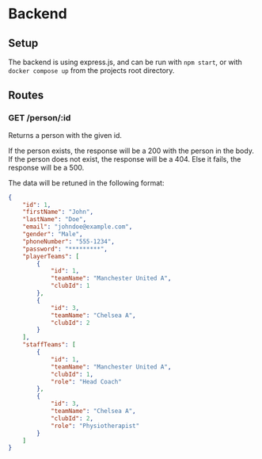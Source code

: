 # Backend

## Setup

The backend is using express.js, and can be run with `npm start`, or with `docker compose up` from the projects root directory.


## Routes

### GET /person/:id

Returns a person with the given id.

If the person exists, the response will be a 200 with the person in the body. If the person does not exist, the response will be a 404. Else it fails, the response will be a 500.

The data will be retuned in the following format:

```json
{
    "id": 1,
    "firstName": "John",
    "lastName": "Doe",
    "email": "johndoe@example.com",
    "gender": "Male",
    "phoneNumber": "555-1234",
    "password": "*********",
    "playerTeams": [
        {
            "id": 1,
            "teamName": "Manchester United A",
            "clubId": 1
        },
        {
            "id": 3,
            "teamName": "Chelsea A",
            "clubId": 2
        }
    ],
    "staffTeams": [
        {
            "id": 1,
            "teamName": "Manchester United A",
            "clubId": 1,
            "role": "Head Coach"
        },
        {
            "id": 3,
            "teamName": "Chelsea A",
            "clubId": 2,
            "role": "Physiotherapist"
        }
    ]
}
```